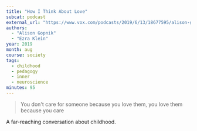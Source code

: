 ```yaml
---
title: "How I Think About Love"
subcat: podcast
external_url: "https://www.vox.com/podcasts/2019/6/13/18677595/alison-gopnik-changed-how-i-think-about-love"
authors:
  - "Alison Gopnik"
  - "Ezra Klein"
year: 2019
month: aug
course: society
tags:
  - childhood
  - pedagogy
  - inner
  - neuroscience
minutes: 95
---
```


> You don't care for someone because you love them, you love them because you care

A far-reaching conversation about childhood.
